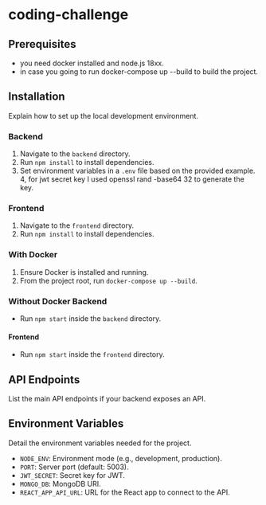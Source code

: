 # coding-challenge
## Prerequisites
 - you need docker installed and node.js 18xx.
 - in case you going to run docker-compose up --build to build the project.

## Installation
Explain how to set up the local development environment.

### Backend
1. Navigate to the `backend` directory.
2. Run `npm install` to install dependencies.
3. Set environment variables in a `.env` file based on the provided example.
4, for jwt secret key I used openssl rand -base64 32 to generate the key.

### Frontend
1. Navigate to the `frontend` directory.
2. Run `npm install` to install dependencies.

### With Docker
1. Ensure Docker is installed and running.
2. From the project root, run `docker-compose up --build`.

### Without Docker Backend
- Run `npm start` inside the `backend` directory.

#### Frontend
- Run `npm start` inside the `frontend` directory.

## API Endpoints
List the main API endpoints if your backend exposes an API.

## Environment Variables
Detail the environment variables needed for the project.

- `NODE_ENV`: Environment mode (e.g., development, production).
- `PORT`: Server port (default: 5003).
- `JWT_SECRET`: Secret key for JWT.
- `MONGO_DB`: MongoDB URI.
- `REACT_APP_API_URL`: URL for the React app to connect to the API.
